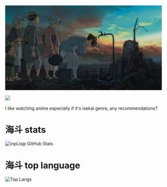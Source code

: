 ![banner](banner.jpeg)

![](https://komarev.com/ghpvc/?username=inpLixjp)

I like watching anime especially if it's isekai genre, any recommendations?
# 海斗 stats

![inpLixjp GitHub Stats](https://github-readme-stats.vercel.app/api?username=inpLixjp&show_icons=true&theme=radical)

# 海斗 top language

![Top Langs](https://github-readme-stats.vercel.app/api/top-langs/?username=inpLixjp&theme=radical&layout=compact)
